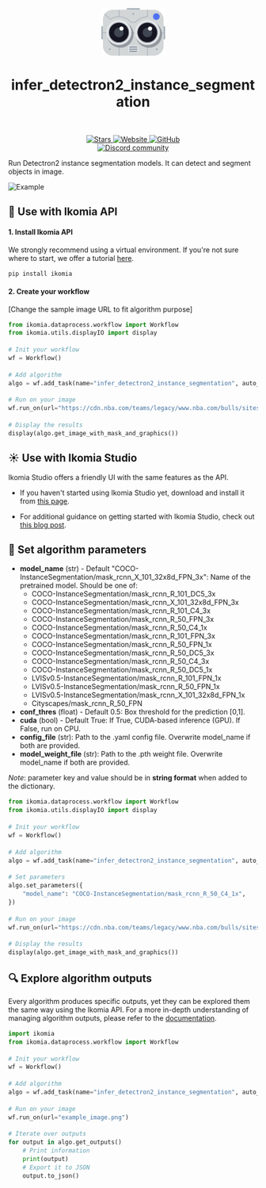 <div align="center">
  <img src="https://raw.githubusercontent.com/Ikomia-hub/infer_detectron2_instance_segmentation/main/icons/detectron2.png" alt="Algorithm icon">
  <h1 align="center">infer_detectron2_instance_segmentation</h1>
</div>
<br />
<p align="center">
    <a href="https://github.com/Ikomia-hub/infer_detectron2_instance_segmentation">
        <img alt="Stars" src="https://img.shields.io/github/stars/Ikomia-hub/infer_detectron2_instance_segmentation">
    </a>
    <a href="https://app.ikomia.ai/hub/">
        <img alt="Website" src="https://img.shields.io/website/http/app.ikomia.ai/en.svg?down_color=red&down_message=offline&up_message=online">
    </a>
    <a href="https://github.com/Ikomia-hub/infer_detectron2_instance_segmentation/blob/main/LICENSE.md">
        <img alt="GitHub" src="https://img.shields.io/github/license/Ikomia-hub/infer_detectron2_instance_segmentation.svg?color=blue">
    </a>    
    <br>
    <a href="https://discord.com/invite/82Tnw9UGGc">
        <img alt="Discord community" src="https://img.shields.io/badge/Discord-white?style=social&logo=discord">
    </a> 
</p>

Run Detectron2 instance segmentation models. It can detect and segment objects in image.

![Example](https://miro.medium.com/v2/resize:fit:2000/format:webp/1*G5EsdDTv9-5kqK0hu9fIJw.png)

## :rocket: Use with Ikomia API

#### 1. Install Ikomia API

We strongly recommend using a virtual environment. If you're not sure where to start, we offer a tutorial [here](https://www.ikomia.ai/blog/a-step-by-step-guide-to-creating-virtual-environments-in-python).

```sh
pip install ikomia
```

#### 2. Create your workflow

[Change the sample image URL to fit algorithm purpose]

```python
from ikomia.dataprocess.workflow import Workflow
from ikomia.utils.displayIO import display

# Init your workflow
wf = Workflow()

# Add algorithm
algo = wf.add_task(name="infer_detectron2_instance_segmentation", auto_connect=True)

# Run on your image
wf.run_on(url="https://cdn.nba.com/teams/legacy/www.nba.com/bulls/sites/bulls/files/jordan_vs_indiana.jpg")

# Display the results
display(algo.get_image_with_mask_and_graphics())
```

## :sunny: Use with Ikomia Studio

Ikomia Studio offers a friendly UI with the same features as the API.

- If you haven't started using Ikomia Studio yet, download and install it from [this page](https://www.ikomia.ai/studio).

- For additional guidance on getting started with Ikomia Studio, check out [this blog post](https://www.ikomia.ai/blog/how-to-get-started-with-ikomia-studio).

## :pencil: Set algorithm parameters

- **model_name** (str) - Default "COCO-InstanceSegmentation/mask_rcnn_X_101_32x8d_FPN_3x": Name of the pretrained model. 
Should be one of:
  - COCO-InstanceSegmentation/mask_rcnn_R_101_DC5_3x
  - COCO-InstanceSegmentation/mask_rcnn_X_101_32x8d_FPN_3x
  - COCO-InstanceSegmentation/mask_rcnn_R_101_C4_3x
  - COCO-InstanceSegmentation/mask_rcnn_R_50_FPN_3x
  - COCO-InstanceSegmentation/mask_rcnn_R_50_C4_1x
  - COCO-InstanceSegmentation/mask_rcnn_R_101_FPN_3x
  - COCO-InstanceSegmentation/mask_rcnn_R_50_FPN_1x
  - COCO-InstanceSegmentation/mask_rcnn_R_50_DC5_3x
  - COCO-InstanceSegmentation/mask_rcnn_R_50_C4_3x
  - COCO-InstanceSegmentation/mask_rcnn_R_50_DC5_1x
  - LVISv0.5-InstanceSegmentation/mask_rcnn_R_101_FPN_1x
  - LVISv0.5-InstanceSegmentation/mask_rcnn_R_50_FPN_1x
  - LVISv0.5-InstanceSegmentation/mask_rcnn_X_101_32x8d_FPN_1x
  - Cityscapes/mask_rcnn_R_50_FPN
- **conf_thres** (float) - Default 0.5: Box threshold for the prediction [0,1].
- **cuda** (bool) - Default True: If True, CUDA-based inference (GPU). If False, run on CPU.
- **config_file** (str): Path to the .yaml config file. Overwrite model_name if both are provided.
- **model_weight_file** (str): Path to the .pth weight file. Overwrite model_name if both are provided.

*Note*: parameter key and value should be in **string format** when added to the dictionary.

```python
from ikomia.dataprocess.workflow import Workflow
from ikomia.utils.displayIO import display

# Init your workflow
wf = Workflow()

# Add algorithm
algo = wf.add_task(name="infer_detectron2_instance_segmentation", auto_connect=True)

# Set parameters
algo.set_parameters({
    "model_name": "COCO-InstanceSegmentation/mask_rcnn_R_50_C4_1x",
})

# Run on your image
wf.run_on(url="https://cdn.nba.com/teams/legacy/www.nba.com/bulls/sites/bulls/files/jordan_vs_indiana.jpg")

# Display the results
display(algo.get_image_with_mask_and_graphics())
```

## :mag: Explore algorithm outputs

Every algorithm produces specific outputs, yet they can be explored them the same way using the Ikomia API. For a more in-depth understanding of managing algorithm outputs, please refer to the [documentation](https://ikomia-dev.github.io/python-api-documentation/advanced_guide/IO_management.html).

```python
import ikomia
from ikomia.dataprocess.workflow import Workflow

# Init your workflow
wf = Workflow()

# Add algorithm
algo = wf.add_task(name="infer_detectron2_instance_segmentation", auto_connect=True)

# Run on your image  
wf.run_on(url="example_image.png")

# Iterate over outputs
for output in algo.get_outputs()
    # Print information
    print(output)
    # Export it to JSON
    output.to_json()
```